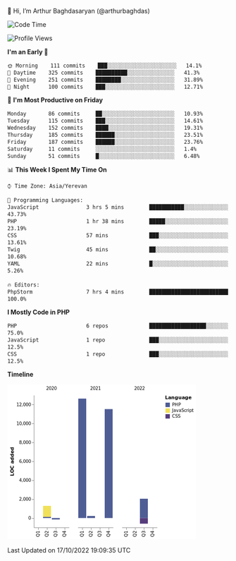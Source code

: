 👋 Hi, I’m Arthur Baghdasaryan (@arthurbaghdas)


<!--START_SECTION:waka-->
![Code Time](http://img.shields.io/badge/Code%20Time-302%20hrs%2037%20mins-blue)

![Profile Views](http://img.shields.io/badge/Profile%20Views-2-blue)

**I'm an Early 🐤** 

```text
🌞 Morning    111 commits    ███░░░░░░░░░░░░░░░░░░░░░░   14.1% 
🌆 Daytime    325 commits    ██████████░░░░░░░░░░░░░░░   41.3% 
🌃 Evening    251 commits    ████████░░░░░░░░░░░░░░░░░   31.89% 
🌙 Night      100 commits    ███░░░░░░░░░░░░░░░░░░░░░░   12.71%

```
📅 **I'm Most Productive on Friday** 

```text
Monday       86 commits     ██░░░░░░░░░░░░░░░░░░░░░░░   10.93% 
Tuesday      115 commits    ███░░░░░░░░░░░░░░░░░░░░░░   14.61% 
Wednesday    152 commits    ████░░░░░░░░░░░░░░░░░░░░░   19.31% 
Thursday     185 commits    ██████░░░░░░░░░░░░░░░░░░░   23.51% 
Friday       187 commits    ██████░░░░░░░░░░░░░░░░░░░   23.76% 
Saturday     11 commits     ░░░░░░░░░░░░░░░░░░░░░░░░░   1.4% 
Sunday       51 commits     █░░░░░░░░░░░░░░░░░░░░░░░░   6.48%

```


📊 **This Week I Spent My Time On** 

```text
⌚︎ Time Zone: Asia/Yerevan

💬 Programming Languages: 
JavaScript               3 hrs 5 mins        ███████████░░░░░░░░░░░░░░   43.73% 
PHP                      1 hr 38 mins        █████░░░░░░░░░░░░░░░░░░░░   23.19% 
CSS                      57 mins             ███░░░░░░░░░░░░░░░░░░░░░░   13.61% 
Twig                     45 mins             ██░░░░░░░░░░░░░░░░░░░░░░░   10.68% 
YAML                     22 mins             █░░░░░░░░░░░░░░░░░░░░░░░░   5.26%

🔥 Editors: 
PhpStorm                 7 hrs 4 mins        █████████████████████████   100.0%

```

**I Mostly Code in PHP** 

```text
PHP                      6 repos             ██████████████████░░░░░░░   75.0% 
JavaScript               1 repo              ███░░░░░░░░░░░░░░░░░░░░░░   12.5% 
CSS                      1 repo              ███░░░░░░░░░░░░░░░░░░░░░░   12.5%

```


**Timeline**

![Chart not found](https://raw.githubusercontent.com/arthurbaghdas/arthurbaghdas/main/charts/bar_graph.png) 


 Last Updated on 17/10/2022 19:09:35 UTC
<!--END_SECTION:waka-->
